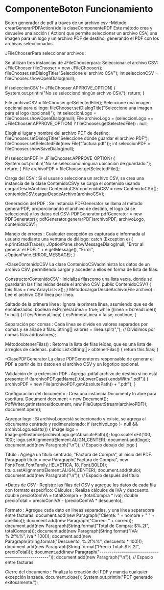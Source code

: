# ComponenteBoton Funcionamiento
Boton generador de pdf a traves de un archivo csv
-Método crearGenerarPDFAction()de la claseComponentePDF
Este método crea y devuelve una acción ( Action) que permite seleccionar un archivo CSV, una imagen para un logo y un archivo PDF de destino, generando el PDF con los archivos seleccionados.

JFileChooserPara seleccionar archivos :

Se utilizan tres instancias de JFileChooserpara:
Seleccionar el archivo CSV:
JFileChooser fileChooser = new JFileChooser();
fileChooser.setDialogTitle("Seleccione el archivo CSV");
int seleccionCSV = fileChooser.showOpenDialog(null);

if (seleccionCSV != JFileChooser.APPROVE_OPTION) {
    System.out.println("No se seleccionó ningún archivo CSV.");
    return;
}

File archivoCSV = fileChooser.getSelectedFile();
Seleccione una imagen opcional para el logo:
fileChooser.setDialogTitle("Seleccione una imagen para el logo (opcional)");
int seleccionLogo = fileChooser.showOpenDialog(null);
File archivoLogo = (seleccionLogo == JFileChooser.APPROVE_OPTION) ? fileChooser.getSelectedFile() : null;

Elegir el lugar y nombre del archivo PDF de destino:
fileChooser.setDialogTitle("Seleccione dónde guardar el archivo PDF");
fileChooser.setSelectedFile(new File("factura.pdf"));
int seleccionPDF = fileChooser.showSaveDialog(null);

if (seleccionPDF != JFileChooser.APPROVE_OPTION) {
    System.out.println("No se seleccionó ninguna ubicación de guardado.");
    return;
}
File archivoPDF = fileChooser.getSelectedFile();

Carga del CSV : Si el usuario selecciona un archivo CSV, se crea una instancia de la clase ContenidoCSVy se carga el contenido usando cargarDesdeArchivo:
ContenidoCSV contenidoCSV = new ContenidoCSV();
contenidoCSV.cargarDesdeArchivo(archivoCSV);

Generación del PDF : Se instancia PDFGenerator se llama al método generarPDF, proporcionando el archivo de destino, el logo (si se seleccionó) y los datos del CSV:
PDFGenerator pdfGenerator = new PDFGenerator();
pdfGenerator.generarPDF(archivoPDF, archivoLogo, contenidoCSV);

Manejo de errores : Cualquier excepción es capturada e informada al usuario mediante una ventana de diálogo:
catch (Exception e) {
    e.printStackTrace();
    JOptionPane.showMessageDialog(null, "Error al generar el PDF: " + e.getMessage(), "Error", JOptionPane.ERROR_MESSAGE);
}

-ClaseContenidoCSV
La clase ContenidoCSVadministra los datos de un archivo CSV, permitiendo cargar y acceder a ellos en forma de lista de filas.

ConstructorContenidoCSV : Inicializa filascomo una lista vacía, donde se guardarán las filas leídas desde el archivo CSV.
public ContenidoCSV() {
    this.filas = new ArrayList<>();
}
MétodocargarDesdeArchivo(File archivo) : Lee el archivo CSV línea por línea.

Saltado de la primera línea : Ignora la primera línea, asumiendo que es de encabezados.
boolean esPrimeraLinea = true;
while ((linea = br.readLine()) != null) {
    if (esPrimeraLinea) {
        esPrimeraLinea = false;
        continue;
    }

Separación por comas : Cada línea se divide en valores separados por comas y se añade a filas.
String[] valores = linea.split(","); // Dividimos por comas
filas.add(valores);

MétodoobtenerFilas() : Retorna la lista de filas leídas, que es una lista de arreglos de cadenas.
public List<String[]> obtenerFilas() {
    return this.filas;
}

-ClasePDFGenerator
La clase PDFGeneratores responsable de generar el PDF a partir de los datos en el archivo CSV y un logotipo opcional.

Validación de la extensión PDF : Agrega .pdfal archivo de destino si no está presente:
if (!archivoPDF.getName().toLowerCase().endsWith(".pdf")) {
    archivoPDF = new File(archivoPDF.getAbsolutePath() + ".pdf");
}

Configuración del documento : Crea una instancia Documenty lo abre para escritura.
Document document = new Document();
PdfWriter.getInstance(document, new FileOutputStream(archivoPDF));
document.open();

Agregar logo : Si archivoLogoestá seleccionado y existe, se agrega al documento centrado y redimensionado:
if (archivoLogo != null && archivoLogo.exists()) {
    Image logo = Image.getInstance(archivoLogo.getAbsolutePath());
    logo.scaleToFit(100, 100); 
    logo.setAlignment(Element.ALIGN_CENTER);
    document.add(logo);
    document.add(new Paragraph("\n")); // Espacio debajo del logo
}

Título : Agrega un título centrado, "Factura de Compra", al inicio del PDF.
Paragraph titulo = new Paragraph("Factura de Compra", 
        new Font(Font.FontFamily.HELVETICA, 18, Font.BOLD));
titulo.setAlignment(Element.ALIGN_CENTER);
document.add(titulo);
document.add(new Paragraph("\n")); // Espacio después del título

*Datos de CSV : Registre las filas del CSV y agregue los datos de cada fila con formato específico:
Cálculos : Realiza cálculos de IVA y descuento.
double precioConIVA = totalCompra + (totalCompra * iva);
double precioTotal = precioConIVA - (precioConIVA * descuento);

Formato : Agregue cada dato en líneas separadas, y una línea separadora entre facturas.
document.add(new Paragraph("Cliente: " + nombre + " " + apellido));
document.add(new Paragraph("Correo: " + correo));
document.add(new Paragraph(String.format("Total de Compra: $%.2f", totalCompra)));
document.add(new Paragraph(String.format("IVA: %.2f%%", iva * 100)));
document.add(new Paragraph(String.format("Descuento: %.2f%%", descuento * 100)));
document.add(new Paragraph(String.format("Precio Total: $%.2f", precioTotal)));
document.add(new Paragraph("----------------------------------------------------"));
document.add(new Paragraph("\n")); // Espacio entre facturas

Cierre del documento : Finaliza la creación del PDF y maneja cualquier excepción lanzada.
document.close();
System.out.println("PDF generado exitosamente.");
